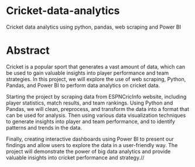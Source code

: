 # Cricket-data-analytics
Cricket data analytics using python, pandas, web scraping and Power BI

# Abstract

Cricket is a popular sport that generates a vast amount of data, which can be used to gain valuable insights into player performance and team strategies. In this project, we will explore the use of web scraping, Python, Pandas, and Power BI to perform data analytics on cricket data.

Starting the project by scraping data from ESPNCricInfo website, including player statistics, match results, and team rankings. Using Python and Pandas, we will clean, preprocess, and transform the data into a format that can be used for analysis. Then using various data visualization techniques to generate insights into player and team performance, and to identify patterns and trends in the data.

Finally, creating interactive dashboards using Power BI to present our findings and allow users to explore the data in a user-friendly way. The project will demonstrate the power of big data analytics and provide valuable insights into cricket performance and strategy.//


